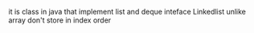 it is class in java that implement list and deque inteface
Linkedlist unlike array don't store in index order 
